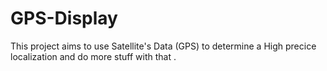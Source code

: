 # GPS-Display
This project aims to use Satellite's Data (GPS) to determine a High precice localization and do more stuff with that .
